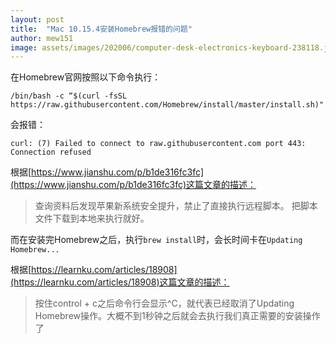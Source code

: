 ```yaml
---
layout: post
title:  "Mac 10.15.4安装Homebrew报错的问题"
author: mew151
image: assets/images/202006/computer-desk-electronics-keyboard-238118.jpg
---
```

在Homebrew官网按照以下命令执行：

```shell
/bin/bash -c “$(curl -fsSL https://raw.githubusercontent.com/Homebrew/install/master/install.sh)"
```

会报错：

```shell
curl: (7) Failed to connect to raw.githubusercontent.com port 443: Connection refused
```

根据[https://www.jianshu.com/p/b1de316fc3fc](https://www.jianshu.com/p/b1de316fc3fc)这篇文章的描述：
>  查询资料后发现苹果新系统安全提升，禁止了直接执行远程脚本。 把脚本文件下载到本地来执行就好。

而在安装完Homebrew之后，执行`brew install`时，会长时间卡在`Updating Homebrew...`

根据[https://learnku.com/articles/18908](https://learnku.com/articles/18908)这篇文章的描述：
>  按住control + c之后命令行会显示^C，就代表已经取消了Updating Homebrew操作。大概不到1秒钟之后就会去执行我们真正需要的安装操作了